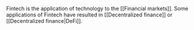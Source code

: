 Fintech is the application of technology to the [[Financial markets]]. Some applications of Fintech have resulted in [[Decentralized finance]] or [[Decentralized finance|DeFi]].